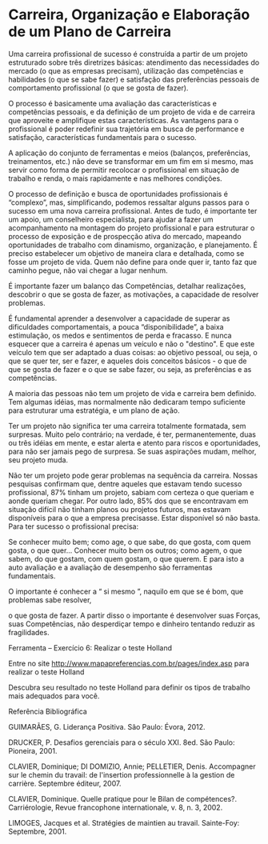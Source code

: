 # Carreira, Organização e Elaboração de um Plano de Carreira

Uma carreira profissional de sucesso é construída a partir de um projeto estruturado sobre três diretrizes básicas: atendimento das necessidades do mercado (o que as empresas precisam), utilização das competências e habilidades (o que se sabe fazer) e satisfação das preferências pessoais de comportamento profissional (o que se gosta de fazer).


O processo é basicamente uma avaliação das características e competências pessoais, e da definição de um projeto de vida e de carreira que aproveite e amplifique estas características. As vantagens para o profissional é poder redefinir sua trajetória em busca de performance e satisfação, características fundamentais para o sucesso.  

A aplicação do conjunto de ferramentas e meios (balanços, preferências, treinamentos, etc.) não deve se transformar em um fim em si mesmo, mas servir como forma de permitir recolocar o profissional em situação de trabalho e renda, o mais rapidamente e nas melhores condições.

O processo de definição e  busca de oportunidades profissionais é “complexo”, mas, simplificando, podemos ressaltar alguns passos para o sucesso em uma nova carreira profissional. Antes de tudo, é importante ter um apoio, um conselheiro especialista, para ajudar a fazer um acompanhamento na montagem do projeto profissional e para estruturar o processo de exposição e de prospecção ativa do mercado, mapeando oportunidades de trabalho com dinamismo, organização, e planejamento. É preciso estabelecer um objetivo de maneira clara e detalhada, como se fosse um projeto de vida. Quem não define para onde quer ir, tanto faz que caminho pegue, não vai chegar a lugar nenhum. 

É importante fazer um balanço das Competências, detalhar realizações, descobrir o que se gosta de fazer, as motivações, a capacidade de resolver problemas. 

É fundamental aprender a desenvolver a capacidade de superar as dificuldades comportamentais, a pouca “disponibilidade”, a baixa estimulação, os medos e sentimentos de perda e fracasso. E nunca esquecer que a carreira é apenas um veículo e não o "destino". E que este veículo tem que ser adaptado a duas coisas: ao objetivo pessoal, ou seja, o que se quer ter, ser e fazer, e aqueles dois conceitos básicos - o que de que se gosta de fazer e o que se sabe fazer, ou seja, as preferências e as competências.

A maioria das pessoas não tem um projeto de vida e carreira bem definido. Tem algumas idéias, mas normalmente não dedicaram tempo suficiente para estruturar uma estratégia, e um plano de ação.

Ter um projeto não significa ter uma carreira totalmente formatada, sem surpresas. Muito pelo contrário; na verdade, é ter, permanentemente, duas ou três idéias em mente, e estar alerta e atento para riscos e oportunidades, para não ser jamais pego de surpresa. Se suas aspirações mudam, melhor, seu projeto muda. 

Não ter um projeto pode gerar problemas na sequência da carreira. Nossas pesquisas confirmam que, dentre aqueles que estavam tendo sucesso profissional, 87% tinham um projeto, sabiam com certeza o que queriam e aonde queriam chegar. Por outro lado, 85% dos que se encontravam em situação difícil não tinham planos ou projetos futuros, mas estavam disponíveis para o que a empresa precisasse. Estar disponível só não basta. Para ter sucesso o profissional precisa: 

Se conhecer muito bem; como age, o que sabe, do que gosta, com quem gosta, o que quer... 
Conhecer muito bem os outros; como agem, o que sabem, do que gostam, com quem gostam, o que querem.
E para isto a auto avaliação e a avaliação de desempenho são ferramentas fundamentais.

O importante é conhecer  a “ si mesmo ”, naquilo em que se é bom, que problemas  sabe  resolver, 

o que gosta de fazer. A partir disso o importante é desenvolver suas Forças, suas Competências, não desperdiçar tempo e dinheiro tentando reduzir as fragilidades.

 

Ferramenta –  Exercício 6: Realizar o teste Holland

Entre no site http://www.mapapreferencias.com.br/pages/index.asp  para realizar o teste Holland

Descubra seu resultado no teste Holland para definir os tipos de trabalho mais adequados para você.

 

 

 

Referência Bibliográfica

GUIMARÃES, G. Liderança Positiva. São Paulo: Évora, 2012.

DRUCKER, P. Desafios gerenciais para o século XXI.  8ed. São Paulo: Pioneira, 2001.

CLAVIER, Dominique; DI DOMIZIO, Annie; PELLETIER, Denis. Accompagner sur le chemin du travail: de l'insertion professionnelle à la gestion de carrière. Septembre éditeur, 2007.

CLAVIER, Dominique. Quelle pratique pour le Bilan de compétences?. Carriérologie, Revue francophone internationale, v. 8, n. 3, 2002.

LIMOGES, Jacques et al. Stratégies de maintien au travail. Sainte-Foy: Septembre, 2001.
